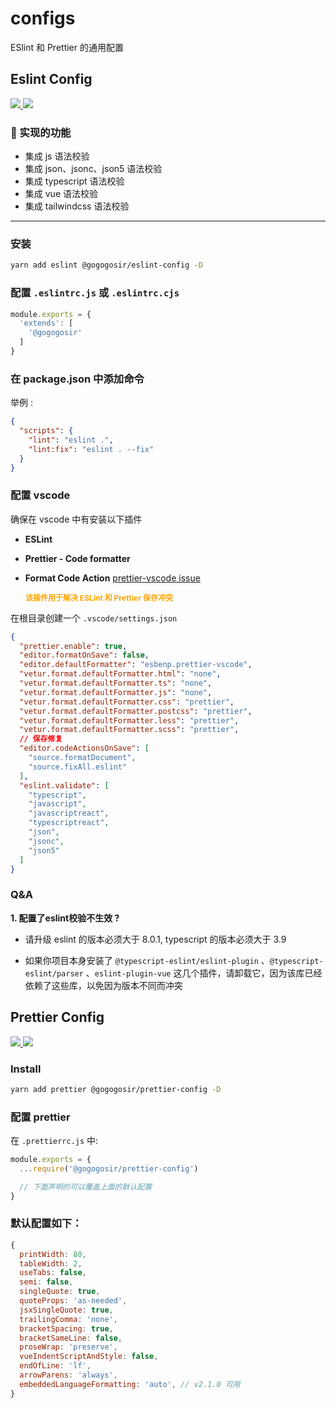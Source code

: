 # configs

ESlint 和 Prettier 的通用配置

## Eslint Config

<p align='left'>
  <a href='https://www.npmjs.com/package/@gogogosir/eslint-config'>
    <img src="https://img.shields.io/npm/v/@gogogosir/eslint-config?color=41b883&label=npm" />
  </a>
  <a href='https://www.npmjs.com/package/@gogogosir/eslint-config'>
    <img src="https://img.shields.io/npm/l/@gogogosir/eslint-config?label=npm" />
  </a>
</p>

### 🚀 实现的功能

- 集成 js 语法校验
- 集成 json、jsonc、json5 语法校验
- 集成 typescript 语法校验
- 集成 vue 语法校验
- 集成 tailwindcss 语法校验

<hr />

### 安装

``` bash
yarn add eslint @gogogosir/eslint-config -D
```

### 配置 `.eslintrc.js` 或 `.eslintrc.cjs`

``` js
module.exports = {
  'extends': [
    '@gogogosir'
  ]
}
```

### 在 package.json 中添加命令

举例 :

```json
{
  "scripts": {
    "lint": "eslint .",
    "lint:fix": "eslint . --fix"
  }
}
```

### 配置 vscode

确保在 vscode 中有安装以下插件

- **ESLint**

- **Prettier - Code formatter**

- **Format Code Action** [prettier-vscode issue](https://github.com/prettier/prettier-vscode/issues/1555)

<p style="text-indent:2em;font-weight: bold; font-size: 12px;color: orange;">
该插件用于解决 ESLint 和 Prettier 保存冲突
</p>


在根目录创建一个 ```.vscode/settings.json```

```json
{
  "prettier.enable": true,
  "editor.formatOnSave": false,
  "editor.defaultFormatter": "esbenp.prettier-vscode",
  "vetur.format.defaultFormatter.html": "none",
  "vetur.format.defaultFormatter.ts": "none",
  "vetur.format.defaultFormatter.js": "none",
  "vetur.format.defaultFormatter.css": "prettier",
  "vetur.format.defaultFormatter.postcss": "prettier",
  "vetur.format.defaultFormatter.less": "prettier",
  "vetur.format.defaultFormatter.scss": "prettier",
  // 保存修复
  "editor.codeActionsOnSave": [
    "source.formatDocument",
    "source.fixAll.eslint"
  ],
  "eslint.validate": [
    "typescript",
    "javascript",
    "javascriptreact",
    "typescriptreact",
    "json",
    "jsonc",
    "json5"
  ]
}
```

### Q&A

**1. 配置了eslint校验不生效 ?**

* 请升级 eslint 的版本必须大于 8.0.1, typescript 的版本必须大于 3.9

* 如果你项目本身安装了 ```@typescript-eslint/eslint-plugin``` 、```@typescript-eslint/parser``` 、```eslint-plugin-vue``` 这几个插件，请卸载它，因为该库已经依赖了这些库，以免因为版本不同而冲突



## Prettier Config

<p align='left'>
  <a href='https://www.npmjs.com/package/@gogogosir/prettier-config'>
    <img src="https://img.shields.io/npm/v/@gogogosir/prettier-config?color=41b883&label=npm" />
  </a>
   <a href='https://www.npmjs.com/package/@gogogosir/prettier-config'>
    <img src="https://img.shields.io/npm/l/@gogogosir/prettier-config?label=npm" />
  </a>
</p>

### Install

``` bash
yarn add prettier @gogogosir/prettier-config -D
```

### 配置 prettier

在 `.prettierrc.js` 中:

``` js
module.exports = {
  ...require('@gogogosir/prettier-config')

  // 下面声明的可以覆盖上面的默认配置
}
```

### 默认配置如下：

```js
{
  printWidth: 80,
  tableWidth: 2,
  useTabs: false,
  semi: false,
  singleQuote: true,
  quoteProps: 'as-needed',
  jsxSingleQuote: true,
  trailingComma: 'none',
  bracketSpacing: true,
  bracketSameLine: false,
  proseWrap: 'preserve',
  vueIndentScriptAndStyle: false,
  endOfLine: 'lf',
  arrowParens: 'always',
  embeddedLanguageFormatting: 'auto', // v2.1.0 可用
}

```
